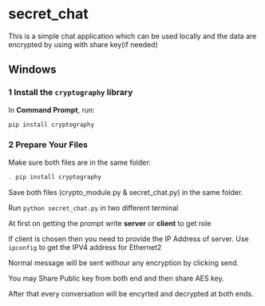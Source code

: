 # secret_chat
This is a simple chat application which can be used locally and the data are encrypted by using with share key(if needed)

## **Windows**


### 1 Install the `cryptography` library
In **Command Prompt**, run:  
```bash
pip install cryptography
```
### 2 Prepare Your Files

Make sure both files are in the same folder:
```bash
. pip install cryptography
```

Save both files (crypto_module.py & secret_chat.py) in the same folder.

Run `python secret_chat.py` in two different terminal

At first on getting the prompt write **server** or  **client** to get role

If client is chosen then you need to provide the IP Address of server. Use `ipconfig` to get the IPV4 address for Ethernet2

Normal message will be sent withour any encryption by clicking send.

You may Share Public key from both end and then share  AES key.

After that every conversation will be encyrted and decrypted at both ends.

